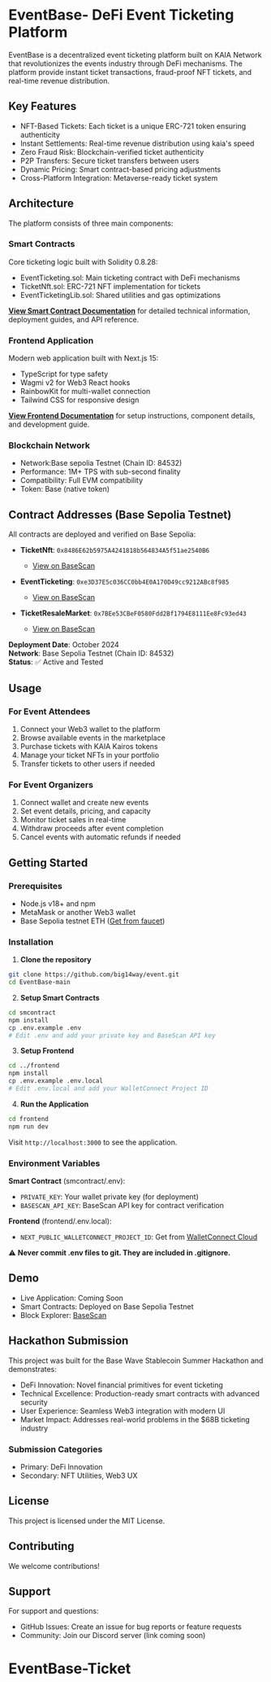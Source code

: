 # EventBase- DeFi Event Ticketing Platform

EventBase is a decentralized event ticketing platform built on KAIA Network that revolutionizes the events industry through DeFi mechanisms. The platform provide instant ticket transactions, fraud-proof NFT tickets, and real-time revenue distribution.

## Key Features

- NFT-Based Tickets: Each ticket is a unique ERC-721 token ensuring authenticity
- Instant Settlements: Real-time revenue distribution using kaia's speed
- Zero Fraud Risk: Blockchain-verified ticket authenticity
- P2P Transfers: Secure ticket transfers between users
- Dynamic Pricing: Smart contract-based pricing adjustments
- Cross-Platform Integration: Metaverse-ready ticket system

## Architecture

The platform consists of three main components:

### Smart Contracts
Core ticketing logic built with Solidity 0.8.28:
- EventTicketing.sol: Main ticketing contract with DeFi mechanisms
- TicketNft.sol: ERC-721 NFT implementation for tickets
- EventTicketingLib.sol: Shared utilities and gas optimizations

**[View Smart Contract Documentation](./smcontract/README.md)** for detailed technical information, deployment guides, and API reference.

### Frontend Application
Modern web application built with Next.js 15:
- TypeScript for type safety
- Wagmi v2 for Web3 React hooks
- RainbowKit for multi-wallet connection
- Tailwind CSS for responsive design

**[View Frontend Documentation](./frontend/README.md)** for setup instructions, component details, and development guide.

### Blockchain Network
- Network:Base sepolia Testnet (Chain ID: 84532)
- Performance: 1M+ TPS with sub-second finality
- Compatibility: Full EVM compatibility
- Token: Base (native token)

## Contract Addresses (Base Sepolia Testnet)

All contracts are deployed and verified on Base Sepolia:

- **TicketNft**: `0x8486E62b5975A4241818b564834A5f51ae2540B6` 
  - [View on BaseScan](https://sepolia.basescan.org/address/0x8486E62b5975A4241818b564834A5f51ae2540B6)
  
- **EventTicketing**: `0xe3D37E5c036CC0bb4E0A170D49cc9212ABc8f985` 
  - [View on BaseScan](https://sepolia.basescan.org/address/0xe3D37E5c036CC0bb4E0A170D49cc9212ABc8f985)
  
- **TicketResaleMarket**: `0x7BEe53CBeF0580Fdd2Bf1794E8111Ee8Fc93ed43` 
  - [View on BaseScan](https://sepolia.basescan.org/address/0x7BEe53CBeF0580Fdd2Bf1794E8111Ee8Fc93ed43)

**Deployment Date**: October 2024  
**Network**: Base Sepolia Testnet (Chain ID: 84532)  
**Status**: ✅ Active and Tested

## Usage

### For Event Attendees
1. Connect your Web3 wallet to the platform
2. Browse available events in the marketplace
3. Purchase tickets with KAIA Kairos tokens
4. Manage your ticket NFTs in your portfolio
5. Transfer tickets to other users if needed

### For Event Organizers
1. Connect wallet and create new events
2. Set event details, pricing, and capacity
3. Monitor ticket sales in real-time
4. Withdraw proceeds after event completion
5. Cancel events with automatic refunds if needed

## Getting Started

### Prerequisites
- Node.js v18+ and npm
- MetaMask or another Web3 wallet
- Base Sepolia testnet ETH ([Get from faucet](https://www.coinbase.com/faucets/base-ethereum-goerli-faucet))

### Installation

1. **Clone the repository**
```bash
git clone https://github.com/big14way/event.git
cd EventBase-main
```

2. **Setup Smart Contracts**
```bash
cd smcontract
npm install
cp .env.example .env
# Edit .env and add your private key and BaseScan API key
```

3. **Setup Frontend**
```bash
cd ../frontend
npm install
cp .env.example .env.local
# Edit .env.local and add your WalletConnect Project ID
```

4. **Run the Application**
```bash
cd frontend
npm run dev
```

Visit `http://localhost:3000` to see the application.

### Environment Variables

**Smart Contract** (smcontract/.env):
- `PRIVATE_KEY`: Your wallet private key (for deployment)
- `BASESCAN_API_KEY`: BaseScan API key for contract verification

**Frontend** (frontend/.env.local):
- `NEXT_PUBLIC_WALLETCONNECT_PROJECT_ID`: Get from [WalletConnect Cloud](https://cloud.walletconnect.com)

⚠️ **Never commit .env files to git. They are included in .gitignore.**

## Demo

- Live Application: Coming Soon
- Smart Contracts: Deployed on Base Sepolia Testnet
- Block Explorer: [BaseScan](https://sepolia.basescan.org/)

## Hackathon Submission

This project was built for the Base Wave Stablecoin Summer Hackathon and demonstrates:

- DeFi Innovation: Novel financial primitives for event ticketing
- Technical Excellence: Production-ready smart contracts with advanced security
- User Experience: Seamless Web3 integration with modern UI
- Market Impact: Addresses real-world problems in the $68B ticketing industry

### Submission Categories
- Primary: DeFi Innovation
- Secondary: NFT Utilities, Web3 UX

## License

This project is licensed under the MIT License.

## Contributing

We welcome contributions!



## Support

For support and questions:
- GitHub Issues: Create an issue for bug reports or feature requests
- Community: Join our Discord server (link coming soon)
# EventBase-Ticket
